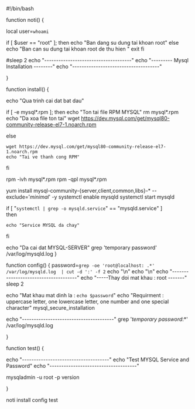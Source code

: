 #!/bin/bash



function noti() {


local user=`whoami`

if [ $user == "root" ]; then
   echo "Ban dang su dung tai khoan root"
else
  echo "Ban can su dung tai khoan root de thu hien "
exit
fi

#sleep 2
echo "-------------------------------------"
echo "--------- Mysql Installation --------"
echo "-------------------------------------"


}

function install() {

echo "Qua trinh cai dat bat dau"

if [ -e mysql*.rpm ];
  then
	echo "Ton tai file RPM MYSQL"
	rm mysql*.rpm
	echo "Da xoa file ton tai"
	wget https://dev.mysql.com/get/mysql80-community-release-el7-1.noarch.rpm

  else

	wget https://dev.mysql.com/get/mysql80-community-release-el7-1.noarch.rpm
	echo "Tai ve thanh cong RPM"
fi


rpm -ivh mysql*.rpm
rpm -qpl mysql*.rpm



yum install mysql-community-{server,client,common,libs}-* --exclude='*minimal*' -y
systemctl enable mysqld
systemctl start mysqld

if [ "`systemctl | grep -o mysqld.service`" == "mysqld.service" ]  
   then

	echo "Service MYSQL da chay"
   fi

echo "Da cai dat MYSQL-SERVER"
grep 'temporary password' /var/log/mysqld.log
}

function config() {
password=`grep -oe 'root@localhost: .*' /var/log/mysqld.log  | cut -d ':' -f 2`
echo "\n"
echo "\n"
echo "-------------------------------------"
echo "-----Thay doi mat khau : root -------"
sleep 2 

echo "Mat khau mat dinh la : `echo $password`"
echo "Requirment : uppercase letter, one lowercase letter, one number and one special character"
mysql_secure_installation

echo "---------------------------------------"
grep '*temporary password*:*' /var/log/mysqld.log

}

function test() {

echo "-------------------------------------"
echo "Test MYSQL Service and Password"
echo "-------------------------------------"

mysqladmin -u root -p version


}
 
noti
install
config
test
